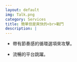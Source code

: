 ```yaml
---
layout: default
img: Talk.png
category: Services
title: 簡單但是爽快的<br>戰鬥
description: |
---
```


+ 帶有節奏感的循環選項來攻擊。

+ 流暢的平台跳躍。